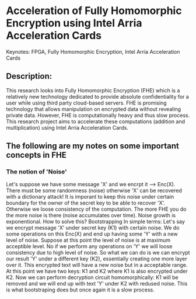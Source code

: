 # Acceleration of Fully Homomorphic Encryption using Intel Arria Acceleration Cards

Keynotes: FPGA, Fully Homomorphic Encryption, Intel Arria Acceleration Cards

## Description: 
This research looks into Fully Homomorphic Encryption (FHE) which is a relatively new technology dedicated to provide absolute confidentiality for a user while using third party cloud-based servers. FHE is promising technology that allows manipulation on encrypted data without revealing private data. However, FHE is computationally heavy and thus slow process. This research project aims to accelerate these computations (addition and multiplication) using Intel Arria Acceleration Cards. 


## The following are my notes on some important concepts in FHE

### The notion of 'Noise' 
Let's suppose we have some message 'X' and we encrpt it --> Enc(X). There must be some randomness (noise) otherwise 'X' can be recovered with a dictionary attack! It is imporant to keep this noise under certain boundary for the owner of the secret key to be able to recover 'X'. Otherwise we loose consistency of the computation. The more FHE you do the more noise is there (noise accumulates over time). Noise growth is exponentional. 
How to solve this? Bootstrapping 
In simple terms: 
Let's say we encrypt message 'X' under secret key (K1) with certain noise. We do some operations on this Enc(X) and end up having some 'Y' with a new level of noise. Suppose at this point the level of noise is at maximum acceptible level. No if we perform any operations on 'Y' we will loose consistency due to high level of noise. So what we can do is we can encrypt our result 'Y' under a different key (K2), essentially creating one more layer over it. This encrypted text will have a new noise but in a acceptable range. At this point we have two keys: K1 and K2 where K1 is also encrypted under K2. Now we can perform decryption circuit homomorphically: K1 will be removed and we will end up with text 'Y' under K2 with redused noise. This is what bootstraping does but once again it is a slow process. 

